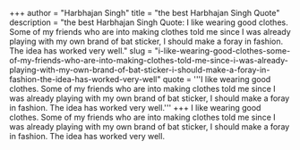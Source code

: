 +++
author = "Harbhajan Singh"
title = "the best Harbhajan Singh Quote"
description = "the best Harbhajan Singh Quote: I like wearing good clothes. Some of my friends who are into making clothes told me since I was already playing with my own brand of bat sticker, I should make a foray in fashion. The idea has worked very well."
slug = "i-like-wearing-good-clothes-some-of-my-friends-who-are-into-making-clothes-told-me-since-i-was-already-playing-with-my-own-brand-of-bat-sticker-i-should-make-a-foray-in-fashion-the-idea-has-worked-very-well"
quote = '''I like wearing good clothes. Some of my friends who are into making clothes told me since I was already playing with my own brand of bat sticker, I should make a foray in fashion. The idea has worked very well.'''
+++
I like wearing good clothes. Some of my friends who are into making clothes told me since I was already playing with my own brand of bat sticker, I should make a foray in fashion. The idea has worked very well.
